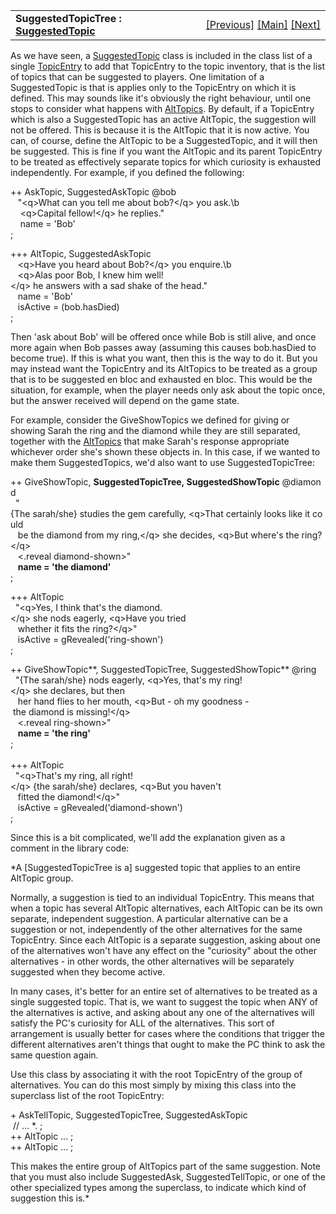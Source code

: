 <table width="100%" data-border="0" data-cellspacing="0"
data-cellpadding="3" data-bgcolor="#C0C0C0">
<colgroup>
<col style="width: 50%" />
<col style="width: 50%" />
</colgroup>
<tbody>
<tr>
<td style="text-align: left;"><strong>SuggestedTopicTree : <a
href="suggestedtopic.htm">SuggestedTopic</a><br />
</strong></td>
<td style="text-align: right;"><a
href="suggestednotopic.htm">[Previous]</a> <a
href="generalintroduction.htm">[Main]</a> <a
href="limitsuggestions.htm">[Next]</a></td>
</tr>
</tbody>
</table>

  
As we have seen, a [SuggestedTopic](suggestedtopic.htm) class is
included in the class list of a single [TopicEntry](topicentry.htm) to
add that TopicEntry to the topic inventory, that is the list of topics
that can be suggested to players. One limitation of a SuggestedTopic is
that is applies only to the TopicEntry on which it is defined. This may
sounds like it's obviously the right behaviour, until one stops to
consider what happens with [AltTopics](alttopic.htm). By default, if a
TopicEntry which is also a SuggestedTopic has an active AltTopic, the
suggestion will not be offered. This is because it is the AltTopic that
it is now active. You can, of course, define the AltTopic to be a
SuggestedTopic, and it will then be suggested. This is fine if you want
the AltTopic and its parent TopicEntry to be treated as effectively
separate topics for which curiosity is exhausted independently. For
example, if you defined the following:  
  
++ AskTopic, SuggestedAskTopic @bob  
   "\<q\>What can you tell me about bob?\</q\> you ask.\b  
    \<q\>Capital fellow!\</q\> he replies."  
    name = 'Bob'      
;  
  
+++ AltTopic, SuggestedAskTopic  
   \<q\>Have you heard about Bob?\</q\> you enquire.\b  
   \<q\>Alas poor Bob, I knew him well!\</q\> he answers with a sad shake of the head."  
   name = 'Bob'  
   isActive = (bob.hasDied)  
;  
  
Then 'ask about Bob' will be offered once while Bob is still alive, and
once more again when Bob passes away (assuming this causes bob.hasDied
to become true). If this is what you want, then this is the way to do
it. But you may instead want the TopicEntry and its AltTopics to be
treated as a group that is to be suggested en bloc and exhausted en
bloc. This would be the situation, for example, when the player needs
only ask about the topic once, but the answer received will depend on
the game state.  
  
For example, consider the GiveShowTopics we defined for giving or
showing Sarah the ring and the diamond while they are still separated,
together with the [AltTopics](alttopic.htm) that make Sarah's response
appropriate whichever order she's shown these objects in. In this case,
if we wanted to make them SuggestedTopics, we'd also want to use
SuggestedTopicTree:  
  
++ GiveShowTopic, **SuggestedTopicTree, SuggestedShowTopic** @diamond  
  "{The sarah/she} studies the gem carefully, \<q\>That certainly looks like it could  
   be the diamond from my ring,\</q\> she decides, \<q\>But where's the ring?\</q\>  
   \<.reveal diamond-shown\>"  
   **name = 'the diamond'**  
;  
  
+++ AltTopic  
  "\<q\>Yes, I think that's the diamond.\</q\> she nods eagerly, \<q\>Have you tried  
   whether it fits the ring?\</q\>"  
   isActive = gRevealed('ring-shown')  
;   
  
++ GiveShowTopic**, SuggestedTopicTree, SuggestedShowTopic** @ring  
  "{The sarah/she} nods eagerly, \<q\>Yes, that's my ring!\</q\> she declares, but then  
   her hand flies to her mouth, \<q\>But - oh my goodness - the diamond is missing!\</q\>  
   \<.reveal ring-shown\>"  
   **name = 'the ring'**  
;  
   
+++ AltTopic   
  "\<q\>That's my ring, all right!\</q\> {the sarah/she} declares, \<q\>But you haven't  
   fitted the diamond!\</q\>"  
   isActive = gRevealed('diamond-shown')  
;  
  
  
Since this is a bit complicated, we'll add the explanation given as a
comment in the library code:  
  
*A \[SuggestedTopicTree is a\] suggested topic that applies to an entire
AltTopic group.  
  
Normally, a suggestion is tied to an individual TopicEntry. This means
that when a topic has several AltTopic alternatives, each AltTopic can
be its own separate, independent suggestion. A particular alternative
can be a suggestion or not, independently of the other alternatives for
the same TopicEntry. Since each AltTopic is a separate suggestion,
asking about one of the alternatives won't have any effect on the
"curiosity" about the other alternatives - in other words, the other
alternatives will be separately suggested when they become active.  
  
In many cases, it's better for an entire set of alternatives to be
treated as a single suggested topic. That is, we want to suggest the
topic when ANY of the alternatives is active, and asking about any one
of the alternatives will satisfy the PC's curiosity for ALL of the
alternatives. This sort of arrangement is usually better for cases where
the conditions that trigger the different alternatives aren't things
that ought to make the PC think to ask the same question again.  
  
Use this class by associating it with the root TopicEntry of the group
of alternatives. You can do this most simply by mixing this class into
the superclass list of the root TopicEntry:  
  
+ AskTellTopic, SuggestedTopicTree, SuggestedAskTopic   
 // ... \*. ;  
++ AltTopic ... ;  
++ AltTopic ... ;   
  
This makes the entire group of AltTopics part of the same suggestion.
Note that you must also include SuggestedAsk, SuggestedTellTopic, or one
of the other specialized types among the superclass, to indicate which
kind of suggestion this is.*  
  
  
  
